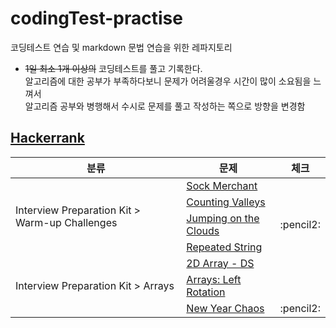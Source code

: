 # codingTest-practise
코딩테스트 연습 및 markdown 문법 연습을 위한 레파지토리
* ~~1일 최소 1개 이상의~~ 코딩테스트를 풀고 기록한다.  
  알고리즘에 대한 공부가 부족하다보니 문제가 어려울경우 시간이 많이 소요됨을 느껴서  
  알고리즘 공부와 병행해서 수시로 문제를 풀고 작성하는 쪽으로 방향을 변경함

## [Hackerrank](https://www.hackerrank.com)
<table>
    <thead>
        <tr>
            <th>분류</th>
            <th>문제</th>
            <th>체크</th>
        </tr>
    </thead>
    <tbody>
        <tr>
            <td rowspan=4>Interview Preparation Kit > Warm-up Challenges</td>
            <td><a href="https://github.com/kys9261/daily-codingTest-practice/blob/master/hackerrank/interview-preparation-kit/warm-up%20challenges/sock-merchant.md">Sock Merchant</a></td>
            <td></td>
        </tr>
        <tr>
            <td><a href="https://github.com/kys9261/daily-codingTest-practice/blob/master/hackerrank/interview-preparation-kit/warm-up%20challenges/counting-valleys.md">Counting Valleys</a></td>
            <td></td>
        </tr>
        <tr>
            <td><a href="https://github.com/kys9261/daily-codingTest-practice/blob/master/hackerrank/interview-preparation-kit/warm-up%20challenges/jumping-on-the-clouds.md">Jumping on the Clouds</a></td>
            <td>:pencil2:</td>
        </tr>
        <tr>
            <td><a href="https://github.com/kys9261/daily-codingTest-practice/blob/master/hackerrank/interview-preparation-kit/warm-up%20challenges/repeated-string.md">Repeated String</a></td>
            <td></td>
        </tr>
        <tr>
            <td rowspan=3>Interview Preparation Kit > Arrays</td>
            <td><a href="https://github.com/kys9261/daily-codingTest-practice/blob/master/hackerrank/interview-preparation-kit/arrays/2dArray-ds.md">2D Array - DS</a></td>
            <td></td>
        </tr>
        <tr>
            <td><a href="https://github.com/kys9261/daily-codingTest-practice/blob/master/hackerrank/interview-preparation-kit/arrays/arrays-left-rotation.md">Arrays: Left Rotation</a></td>
            <td></td>
        </tr>
        <tr>
            <td><a href="https://github.com/kys9261/daily-codingTest-practice/blob/master/hackerrank/interview-preparation-kit/arrays/new-year-chaos.md">New Year Chaos</a></td>
            <td>:pencil2:</td>
        </tr>
    </tbody>
</table>
